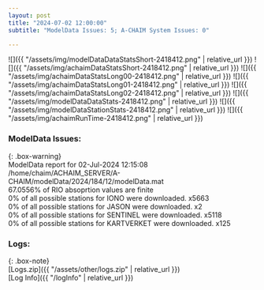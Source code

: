 ```yaml
---
layout: post
title: "2024-07-02 12:00:00"
subtitle: "ModelData Issues: 5; A-CHAIM System Issues: 0"

---
```


![]({{ "/assets/img/modelDataDataStatsShort-2418412.png" | relative_url }})
![]({{ "/assets/img/achaimDataStatsShort-2418412.png" | relative_url }})
![]({{ "/assets/img/achaimDataStatsLong00-2418412.png" | relative_url }})
![]({{ "/assets/img/achaimDataStatsLong01-2418412.png" | relative_url }})
![]({{ "/assets/img/achaimDataStatsLong02-2418412.png" | relative_url }})
![]({{ "/assets/img/modelDataDataStats-2418412.png" | relative_url }})
![]({{ "/assets/img/modelDataStationStats-2418412.png" | relative_url }})
![]({{ "/assets/img/achaimRunTime-2418412.png" | relative_url }})


### ModelData Issues:  
  
{: .box-warning}  
 ModelData report for 02-Jul-2024 12:15:08   
 /home/chaim/ACHAIM_SERVER/A-CHAIM/modelData/2024/184/12/modelData.mat   
 67.0556% of RIO absoprtion values are finite   
 0% of all possible stations for IONO were downloaded. x5663   
 0% of all possible stations for JASON were downloaded. x2   
 0% of all possible stations for SENTINEL were downloaded. x5118   
 0% of all possible stations for KARTVERKET were downloaded. x125   
  


### Logs:  
  
{: .box-note}  
[Logs.zip]({{ "/assets/other/logs.zip" | relative_url }})  
[Log Info]({{ "/logInfo" | relative_url }})  
